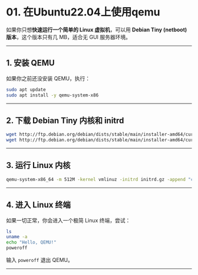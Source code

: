 # 01. 在Ubuntu22.04上使用qemu
如果你只想**快速运行一个简单的 Linux 虚拟机**，可以用 **Debian Tiny (netboot) 版本**，这个版本只有几 MB，适合无 GUI 服务器环境。  

---

## **1. 安装 QEMU**
如果你之前还没安装 QEMU，执行：
```sh
sudo apt update
sudo apt install -y qemu-system-x86
```

---

## **2. 下载 Debian Tiny 内核和 initrd**
```sh
wget http://ftp.debian.org/debian/dists/stable/main/installer-amd64/current/images/netboot/debian-installer/amd64/linux -O vmlinuz
wget http://ftp.debian.org/debian/dists/stable/main/installer-amd64/current/images/netboot/debian-installer/amd64/initrd.gz
```

---

## **3. 运行 Linux 内核**
```sh
qemu-system-x86_64 -m 512M -kernel vmlinuz -initrd initrd.gz -append "console=ttyS0" -nographic
```

---

## **4. 进入 Linux 终端**
如果一切正常，你会进入一个极简 Linux 终端，尝试：
```sh
ls
uname -a
echo "Hello, QEMU!"
poweroff
```
输入 `poweroff` 退出 QEMU。

---
